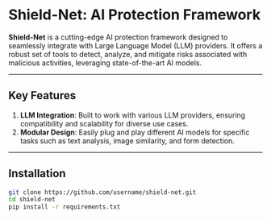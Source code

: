 # Shield-Net: AI Protection Framework

**Shield-Net** is a cutting-edge AI protection framework designed to seamlessly integrate with Large Language Model (LLM) providers. It offers a robust set of tools to detect, analyze, and mitigate risks associated with malicious activities, leveraging state-of-the-art AI models.

---

## Key Features

1. **LLM Integration**: Built to work with various LLM providers, ensuring compatibility and scalability for diverse use cases.
2. **Modular Design**: Easily plug and play different AI models for specific tasks such as text analysis, image similarity, and form detection.

---

## Installation

```bash
git clone https://github.com/username/shield-net.git
cd shield-net
pip install -r requirements.txt
```
